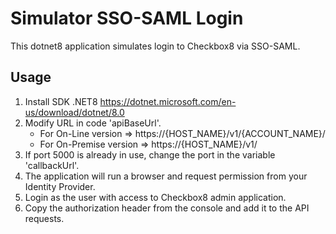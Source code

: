 # Simulator SSO-SAML Login

This dotnet8 application simulates login to Checkbox8 via SSO-SAML.

## Usage

1. Install SDK .NET8 https://dotnet.microsoft.com/en-us/download/dotnet/8.0
2. Modify URL in code 'apiBaseUrl'.
   - For On-Line version => https://{HOST_NAME}/v1/{ACCOUNT_NAME}/
   - For On-Premise version => https://{HOST_NAME}/v1/
3. If port 5000 is already in use, change the port in the variable 'callbackUrl'.
4. The application will run a browser and request permission from your Identity Provider.
5. Login as the user with access to Checkbox8 admin application.
6. Copy the authorization header from the console and add it to the API requests.
